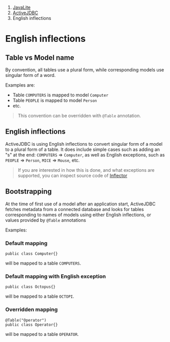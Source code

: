 <ol class=breadcrumb>
   <li><a href=/>JavaLite</a></li>
   <li><a href=/activejdbc>ActiveJDBC</a></li>
   <li class=active>English inflections</li>
</ol>
<div class=page-header>
   <h1>English inflections <small></small></h1>
</div>




## Table vs Model name

By convention, all tables use a plural form, while corresponding models use singular form of a word.

Examples are:

* Table `COMPUTERS` is mapped to model `Computer`
* Table `PEOPLE` is mapped to model `Person`
* etc.

> This convention can be overridden with `@Table` annotation.


## English inflections

ActiveJDBC is using English inflections to convert singular form of a model to a plural form of a table.
It does include simple cases such as adding an "s" at the end: `COMPUTERS` => `Computer`, as well
 as English exceptions, such as `PEOPLE` => `Person`, `MICE` => `Mouse`, etc.

> If you are interested in how this is done, and what exceptions are supported, you can inspect source code
of [Inflector](https://github.com/javalite/activejdbc/blob/master/javalite-common/src/main/java/org/javalite/common/Inflector.java)

## Bootstrapping

At the time of first use of a model after an application start, ActiveJDBC fetches metadata from a  connected database
 and looks for tables corresponding to names of models using either English inflections, or values provided by `@Table`
 annotations

Examples:

### Default mapping

~~~~ {.java}
public class Computer{}
~~~~

will be mapped to a table `COMPUTERS`.


### Default mapping with English exception

~~~~ {.java}
public class Octopus{}
~~~~

will be mapped to a table `OCTOPI`.


### Overridden mapping

~~~~ {.java}
@Table("Operator")
public class Operator{}
~~~~

will be mapped to a table `OPERATOR`.





